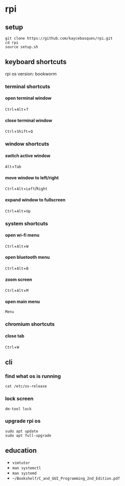 # rpi

## setup

```
git clone https://github.com/kaycebasques/rpi.git
cd rpi
source setup.sh
```

## keyboard shortcuts

rpi os version: bookworm

### terminal shortcuts

#### open terminal window

`Ctrl`+`Alt`+`T`

#### close terminal window

`Ctrl`+`Shift`+`Q`

### window shortcuts

#### switch active window

`Alt`+`Tab`

#### move window to left/right

`Ctrl`+`Alt`+`Left`/`Right`

#### expand window to fullscreen

`Ctrl`+`Alt`+`Up`

### system shortcuts

#### open wi-fi menu

`Ctrl`+`Alt`+`W`

#### open bluetooth menu

`Ctrl`+`Alt`+`B`

#### zoom screen

`Ctrl`+`Alt`+`M`

#### open main menu

`Menu`

### chromium shortcuts

#### close tab

`Ctrl`+`W`

## cli

### find what os is running

`cat /etc/os-release`

### lock screen

`dm-tool lock`

### upgrade rpi os

```
sudo apt update
sudo apt full-upgrade
```

## education

* `vimtutor`
* `man systemctl`
* `man systemd`
* `~/Bookshelf/C_and_GUI_Programming_2nd_Edition.pdf`
